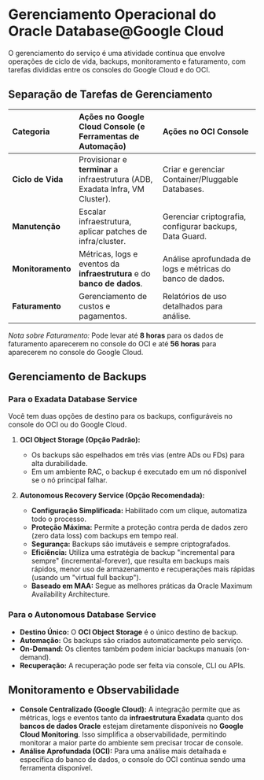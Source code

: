 # Gerenciamento Operacional do Oracle Database@Google Cloud

O gerenciamento do serviço é uma atividade contínua que envolve operações de ciclo de vida, backups, monitoramento e faturamento, com tarefas divididas entre os consoles do Google Cloud e do OCI.

## Separação de Tarefas de Gerenciamento

| Categoria | Ações no Google Cloud Console (e Ferramentas de Automação) | Ações no OCI Console |
| :--- | :--- | :--- |
| **Ciclo de Vida** | Provisionar e **terminar** a infraestrutura (ADB, Exadata Infra, VM Cluster). | Criar e gerenciar Container/Pluggable Databases. |
| **Manutenção** | Escalar infraestrutura, aplicar patches de infra/cluster. | Gerenciar criptografia, configurar backups, Data Guard. |
| **Monitoramento** | Métricas, logs e eventos da **infraestrutura** e do **banco de dados**. | Análise aprofundada de logs e métricas do banco de dados. |
| **Faturamento** | Gerenciamento de custos e pagamentos. | Relatórios de uso detalhados para análise. |

*Nota sobre Faturamento:* Pode levar até **8 horas** para os dados de faturamento aparecerem no console do OCI e até **56 horas** para aparecerem no console do Google Cloud.

## Gerenciamento de Backups

### Para o Exadata Database Service

Você tem duas opções de destino para os backups, configuráveis no console do OCI ou do Google Cloud.

1.  **OCI Object Storage (Opção Padrão):**
    * Os backups são espelhados em três vias (entre ADs ou FDs) para alta durabilidade.
    * Em um ambiente RAC, o backup é executado em um nó disponível se o nó principal falhar.

2.  **Autonomous Recovery Service (Opção Recomendada):**
    * **Configuração Simplificada:** Habilitado com um clique, automatiza todo o processo.
    * **Proteção Máxima:** Permite a proteção contra perda de dados zero (zero data loss) com backups em tempo real.
    * **Segurança:** Backups são imutáveis e sempre criptografados.
    * **Eficiência:** Utiliza uma estratégia de backup "incremental para sempre" (incremental-forever), que resulta em backups mais rápidos, menor uso de armazenamento e recuperações mais rápidas (usando um "virtual full backup").
    * **Baseado em MAA:** Segue as melhores práticas da Oracle Maximum Availability Architecture.

### Para o Autonomous Database Service

* **Destino Único:** O **OCI Object Storage** é o único destino de backup.
* **Automação:** Os backups são criados automaticamente pelo serviço.
* **On-Demand:** Os clientes também podem iniciar backups manuais (on-demand).
* **Recuperação:** A recuperação pode ser feita via console, CLI ou APIs.

## Monitoramento e Observabilidade

* **Console Centralizado (Google Cloud):** A integração permite que as métricas, logs e eventos tanto da **infraestrutura Exadata** quanto dos **bancos de dados Oracle** estejam diretamente disponíveis no **Google Cloud Monitoring**. Isso simplifica a observabilidade, permitindo monitorar a maior parte do ambiente sem precisar trocar de console.
* **Análise Aprofundada (OCI):** Para uma análise mais detalhada e específica do banco de dados, o console do OCI continua sendo uma ferramenta disponível.